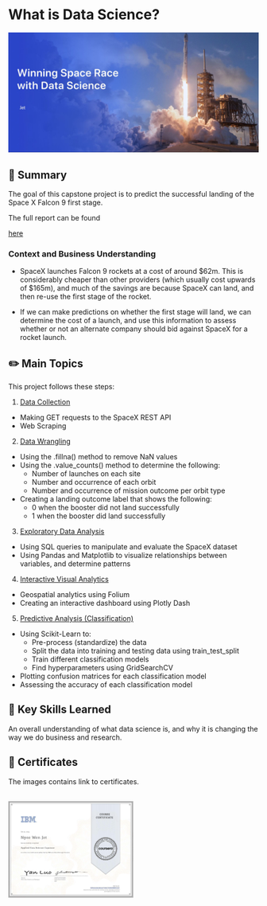 # What is Data Science?

![image](./Images/1.jpg)

## 📌 Summary
The goal of this capstone project is to predict the successful landing of the Space X Falcon 9 first stage. 

The full report can be found <a href="./ds-capstone-template-coursera .pdf"><p>here</p></a>

### Context and Business Understanding
- SpaceX launches Falcon 9 rockets at a cost of around $62m. This is considerably cheaper than other providers (which usually cost upwards of $165m), and much of the savings are because SpaceX can land, and then re-use the first stage of the rocket.

- If we can make predictions on whether the first stage will land, we can determine the cost of a launch, and use this information to assess whether or not an alternate company should bid against SpaceX for a rocket launch.

## ✏️ Main Topics
This project follows these steps:

1. <a href="./01. Data Collection/"><p>Data Collection</p></a>
  - Making GET requests to the SpaceX REST API
  - Web Scraping
2. <a href="./02. Data Wrangling/"><p>Data Wrangling</p></a>
  - Using the .fillna() method to remove NaN values
  - Using the .value_counts() method to determine the following:
    - Number of launches on each site
    - Number and occurrence of each orbit
    - Number and occurrence of mission outcome per orbit type
  - Creating a landing outcome label that shows the following:
    - 0 when the booster did not land successfully
    - 1 when the booster did land successfully
  3. <a href="./03. Exploratory Data Analysis/"><p>Exploratory Data Analysis</p></a>
  - Using SQL queries to manipulate and evaluate the SpaceX dataset
  - Using Pandas and Matplotlib to visualize relationships between variables, and determine patterns
  4. <a href="./04. Interactive Visual Analytics/"><p>Interactive Visual Analytics</p></a>
  - Geospatial analytics using Folium
  - Creating an interactive dashboard using Plotly Dash
  5.  <a href="./05. Predictive Analysis (Classification)/"><p>Predictive Analysis (Classification)</p></a>
  - Using Scikit-Learn to:
    - Pre-process (standardize) the data
    - Split the data into training and testing data using train_test_split
    - Train different classification models
    - Find hyperparameters using GridSearchCV
  - Plotting confusion matrices for each classification model
  - Assessing the accuracy of each classification model

## 🎯 Key Skills Learned
An overall understanding of what data science is, and why it is changing the way we do business and research.

## 🏅 Certificates
The images contains link to certificates.
 <br/><br/> 
 
<p float="left">
  <a href="https://www.coursera.org/account/accomplishments/verify/58235ENYTS74">
      <img src="./Images/Coursera 58235ENYTS74.jpg" alt="IBM certification" width="50%" height="50%" />
  </a>
</p>
